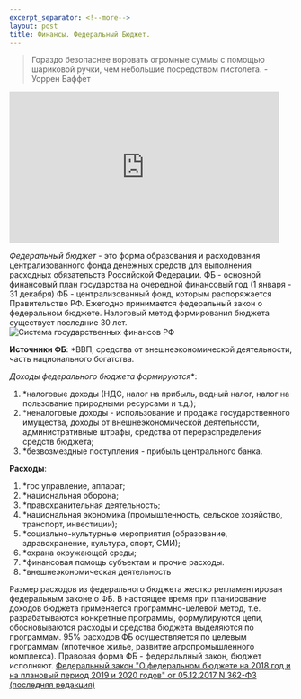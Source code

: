 ```yaml
---
excerpt_separator: <!--more-->
layout: post
title: Финансы. Федеральный Бюджет.
---
```

 
>Гораздо безопаснее воровать огромные суммы с помощью шариковой ручки, чем небольшие посредством пистолета. - Уоррен Баффет
<iframe src="https://giphy.com/embed/14vTnFcC3Oom4M" width="480" height="270" frameBorder="0" class="giphy-embed" allowFullScreen></iframe><p><a href="https://giphy.com/gifs/youtube-videos-month-14vTnFcC3Oom4M"></a></p>
<!--more-->

*Федеральный бюджет* - это форма образования и расходования централизованного фонда денежных средств для выполнения расходных обязательств Российской Федерации. ФБ - основной финансовый план государства на очередной финансовый год (1 января - 31 декабря)
ФБ - централизованный фонд, которым распоряжается Правительство РФ. Ежегодно принимается федеральный закон о федеральном бюджете. Налоговый метод формирования бюджета существует последние 30 лет. 
![Система государственных финансов РФ](https://ulmsklv.github.io/images/goverment-finances.png "Система государственных финансов РФ")

**Источники ФБ**: *ВВП, средства от внешнеэкономической деятельности, часть национального богатства.

**Доходы федерального бюджета* формируются**: 
1) *налоговые доходы (НДС, налог на прибыль, водный налог, налог на пользование природными ресурсами и т.д.); 
2) *неналоговые доходы - использование и продажа государственного имущества, доходы от внешнеэкономической деятельности, административные штрафы, средства от перераспределения средств бюджета;
3) *безвозмездные поступления - прибыль центрального банка.

**Расходы**:
1) *гос управление, аппарат;
2) *национальная оборона;
3) *правохранительная деятельность;
4) *национальная экономика (промышленность, сельское хозяйство, транспорт, инвестиции);
5) *социально-культурные мероприятия (образование, здравохранение, культура, спорт, СМИ);
6) *охрана окружающей среды;
7) *финансовая помощь субъектам и прочие расходы.
8) *внешнеэкономическая деятельность

Размер расходов из федерального бюджета жестко регламентирован федеральным законе о ФБ. 
В настоящее время при планирование доходов бюджета применяется программно-целевой метод, т.е. разрабатываются конкретные программы, формулируются цели, обосновываются расходы и средства бюджета выделяются по программам. 95% расходов ФБ осуществляется по целевым программам (ипотечное жилье, развитие агропромышленного комплекса). Правовая форма ФБ - федеральлный закон, бюджет исполняют.
[Федеральный закон "О федеральном бюджете на 2018 год и на плановый период 2019 и 2020 годов" от 05.12.2017 N 362-ФЗ (последняя редакция)]( http://www.consultant.ru/document/cons_doc_LAW_284360/)
